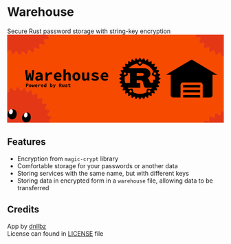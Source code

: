 # Warehouse
Secure Rust password storage with string-key encryption
![](banner.png)

## Features
- Encryption from `magic-crypt` library 
- Comfortable storage for your passwords or another data
- Storing services with the same name, but with different keys
- Storing data in encrypted form in a `warehouse` file, allowing data to be transferred

## Credits
App by [dnllbz](https://github.com/dnllbz) \
License can found in [LICENSE](LICENSE) file
